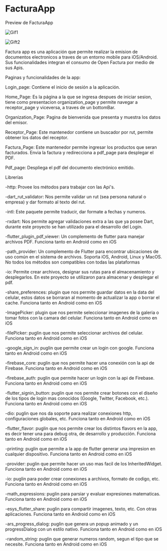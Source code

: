 # FacturaApp
Preview de FacturaApp

![Gif1](https://user-images.githubusercontent.com/77164627/113045660-7aa88e00-9175-11eb-836b-a92639eb1160.gif)

![Gift2](https://user-images.githubusercontent.com/77164627/113047949-569a7c00-9178-11eb-811c-7e3224947929.gif)


Factura app es una aplicación que permite realizar la emision de documentos electronicos a traves de un entorno mobile para iOS/Android. Sus funcionalidades integran el consumo de Open Factura por medio de sus Apis.

Paginas y funcionalidades de la app:

Login_page: Contiene el inicio de sesión a la aplicación.

Home_Page: Es la página a la que se ingresa despues de iniciar sesion, tiene como presentacion organization_page y permite navegar a receptor_page y viceversa, a traves de un bottomBar.

Organization_Page: Pagina de bienvenida que presenta y muestra los datos del emisor.

Receptor_Page: Este mantenedor contiene un buscador por rut, permite obtener los datos del receptor.

Factura_Page: Este mantenedor permite ingresar los productos que seran facturados. Envia la factura y redirecciona a pdf_page para desplegar el PDF.

Pdf_page: Despliega el pdf del documento electrónico emitido.

Librerías

-http: Provee los métodos para trabajar con las Api's.

-dart_rut_validator: Nos permite validar un rut (sea persona natural o empresa) y dar formato al texto del rut.

-intl: Este paquete permite traducir, dar formate a fechas y numeros.

-rxdart: Nos permite agregar validaciones extra a las que ya posee Dart, durante este proyecto se han utilizado para el desarrollo del Login.

-flutter_plugin_pdf_viewer: Un complemento de flutter para manejar archivos PDF. Funciona tanto en Android como en iOS

-path_provider: Un complemento de Flutter para encontrar ubicaciones de uso común en el sistema de archivos. Soporta iOS, Android, Linux y MacOS. No todos los métodos son compatibles con todas las plataformas

-io: Permite crear archivos, designar sus rutas para el almacenamiento y desplegarlos. En este proyecto se utilizaron para almacenar y desplegar el pdf.

-share_preferences: plugin que nos permite guardar datos en la data del celular, estos datos se borraran al momento de actualizar la app o borrar el cache. Funciona tanto en Android como en iOS

-ImagePicker: plugin que nos permite seleccionar imagenes de la galeria o tomar fotos con la camara del celular. Funciona tanto en Android como en iOS

-filePicker: puglin que nos permite seleccionar archivos del celular. Funciona tanto en Android como en iOS

-google_sign_in: puglin que permite crear un login con google. Funciona tanto en Android como en iOS

-firebase_core: puglin que nos permite hacer una conexión con la api de Firebase. Funciona tanto en Android como en iOS

-firebase_auth: puglin que permite hacer un login con la api de Firebase. Funciona tanto en Android como en iOS

-flutter_signin_button: puglin que nos permite crear botones con el diseño de los tipos de login mas conocidos (Google, Twitter, Facebook, etc.). Funciona tanto en Android como en iOS

-dio: puglin que nos da soporte para realizar conexiones http, configuraciones globales, etc. Funciona tanto en Android como en iOS

-flutter_flavor: puglin que nos permite crear los distintos flavors en la app, es decir tener una para debug otra, de desarrollo y producción. Funciona tanto en Android como en iOS
 
-printing: puglin que permite a la app de flutter generar una impresion en cualquier dispositivo. Funciona tanto en Android como en iOS

-provider: puglin que permite hacer un uso mas facil de los InheritedWidget. Funciona tanto en Android como en iOS

-io: puglin para poder crear conexiones a archivos, formato de codigo, etc. Funciona tanto en Android como en iOS

-math_expressions: puglin para parsiar y evaluar expresiones matematicas. Funciona tanto en Android como en iOS

-esys_flutter_share: puglin para compartir imagenes, texto, etc. Con otras aplicaciones. Funciona tanto en Android como en iOS

-ars_progress_dialog: puglin que genera un popup animado y un progressDialog con un estilo nativo. Funciona tanto en Android como en iOS

-random_string: puglin que generar numeros random, segun el tipo que se necesite. Funciona tanto en Android como en iOS


